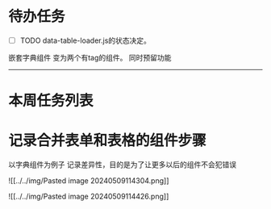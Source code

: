# 待办任务
- [ ] TODO data-table-loader.js的状态决定。

嵌套字典组件 变为两个有tag的组件。
同时预留功能




------
# 本周任务列表

# 记录合并表单和表格的组件步骤

以字典组件为例子
记录差异性，目的是为了让更多以后的组件不会犯错误

![[../../img/Pasted image 20240509114304.png]]

![[../../img/Pasted image 20240509114426.png]]